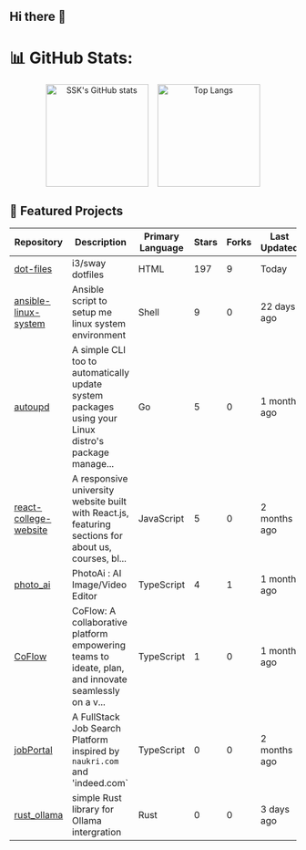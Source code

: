 ## Hi there 👋

# 📊 GitHub Stats:

<div align="center" style="display: flex; justify-content: center; gap: 16px;">
  <img src="https://github-readme-stats.vercel.app/api?username=2SSK&show_icons=true&theme=great-gatsby&border_radius=12&bg_color=135,222223,000000&hide_border=true" alt="SSK's GitHub stats" height="180"/>
  <img src="https://github-readme-stats.vercel.app/api/top-langs/?username=2SSK&theme=great-gatsby&hide_border=true&layout=compact&card_width=495&border_radius=12&bg_color=135,222223,000000&hide=css,html,scss" alt="Top Langs" height="180"/>
</div>

## 🚀 Featured Projects

| Repository | Description | Primary Language | Stars | Forks | Last Updated |
| ---------- | ----------- | ---------------- | ----- | ----- | ------------ |
| [dot-files](https://github.com/2SSK/dot-files) | i3/sway dotfiles | HTML | 197 | 9 | <span title="Sep 12, 2025">Today</span> |
| [ansible-linux-system](https://github.com/2SSK/ansible-linux-system) | Ansible script to setup me linux system environment | Shell | 9 | 0 | <span title="Aug 21, 2025">22 days ago</span> |
| [autoupd](https://github.com/2SSK/autoupd) | A simple CLI too to automatically update system packages using your Linux distro's package manage... | Go | 5 | 0 | <span title="Jul 21, 2025">1 month ago</span> |
| [react-college-website](https://github.com/2SSK/react-college-website) | A responsive university website built with React.js, featuring sections for about us, courses, bl... | JavaScript | 5 | 0 | <span title="Jun 28, 2025">2 months ago</span> |
| [photo_ai](https://github.com/2SSK/photo_ai) | PhotoAi : AI Image/Video Editor | TypeScript | 4 | 1 | <span title="Aug 12, 2025">1 month ago</span> |
| [CoFlow](https://github.com/2SSK/CoFlow) | CoFlow: A collaborative platform empowering teams to ideate, plan, and innovate seamlessly on a v... | TypeScript | 1 | 0 | <span title="Jul 19, 2025">1 month ago</span> |
| [jobPortal](https://github.com/2SSK/jobPortal) | A FullStack Job Search Platform inspired by `naukri.com` and 'indeed.com` | TypeScript | 0 | 0 | <span title="Jun 28, 2025">2 months ago</span> |
| [rust_ollama](https://github.com/2SSK/rust_ollama) | simple Rust library for Ollama intergration | Rust | 0 | 0 | <span title="Sep 09, 2025">3 days ago</span> |